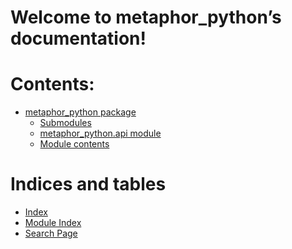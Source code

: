 <!-- metaphor_python documentation master file, created by
sphinx-quickstart on Tue Nov 28 14:30:01 2023.
You can adapt this file completely to your liking, but it should at least
contain the root `toctree` directive. -->

# Welcome to metaphor_python’s documentation!

# Contents:

* [metaphor_python package](metaphor_python.md)
  * [Submodules](metaphor_python.md#submodules)
  * [metaphor_python.api module](metaphor_python.md#module-metaphor_python.api)
  * [Module contents](metaphor_python.md#module-metaphor_python)

# Indices and tables

* [Index](genindex.md)
* [Module Index](py-modindex.md)
* [Search Page](search.md)
